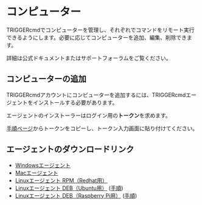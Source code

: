 # コンピューター

TRIGGERcmdでコンピューターを管理し、それぞれでコマンドをリモート実行できるようにします。必要に応じてコンピューターを追加、編集、削除できます。

詳細は公式ドキュメントまたはサポートフォーラムをご覧ください。

## コンピューターの追加

TRIGGERcmdアカウントにコンピューターを追加するには、TRIGGERcmdエージェントをインストールする必要があります。

エージェントのインストーラーはログイン用の**トークン**を求めます。

[手順ページ](https://www.triggercmd.com/user/computer/create)からトークンをコピーし、トークン入力画面に貼り付けてください。

## エージェントのダウンロードリンク

  * [Windowsエージェント](https://agents.triggercmd.com/TRIGGERcmdAgentSetup.exe)
  * [Macエージェント](https://agents.triggercmd.com/TRIGGERcmdAgent.dmg)
  * [Linuxエージェント RPM（Redhat用）](https://agents.triggercmd.com/triggercmdagent-1.0.1.x86_64.rpm)
  * [Linuxエージェント DEB（Ubuntu用）](https://agents.triggercmd.com/triggercmdagent_1.0.1_amd64.deb) ([手順](https://www.triggercmd.com/forum/topic/11/ubuntu-linux-agent-instructions))
  * [Linuxエージェント DEB（Raspberry Pi用）](https://agents.triggercmd.com/triggercmdagent_1.0.1_all.deb) ([手順](https://www.triggercmd.com/forum/topic/12/raspberry-pi-setup))

